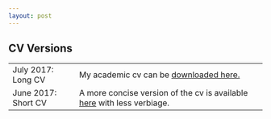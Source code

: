 ```yaml
---
layout: post
---
```

##  CV Versions
<table class="table table-hover">
<tr>
  <td class='col-md-3'>July 2017: Long CV</td>
  <td>My academic cv can be <a href="/downloads/cv/resume.pdf">downloaded here.</a></td>
</tr>
<tr>
  <td class='col-md-3'>June 2017: Short CV</td>
  <td> A more concise version of the cv is available <a href="/downloads/cv/concise_cv.pdf">here</a> with less verbiage.</td>
</tr>
</table>
